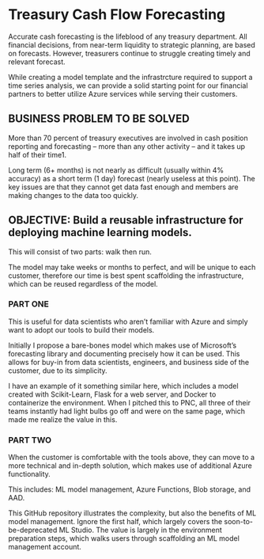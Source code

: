 # Treasury Cash Flow Forecasting 
 Accurate cash forecasting is the lifeblood of any treasury department. All financial decisions, from near-term liquidity to strategic planning, are based
 on forecasts. However, treasurers continue to struggle creating timely and relevant forecast. 

 While creating a model template and the infrastrcture required to support a time series analysis, we can provide a solid starting point for our financial partners
 to better utilize Azure services while serving their customers.


## BUSINESS PROBLEM TO BE SOLVED
More than 70 percent of treasury executives are involved in cash position reporting and forecasting – more than any other activity – and it takes up half of their time1.

Long term (6+ months) is not nearly as difficult (usually within 4% accuracy) as a short term (1 day) forecast (nearly useless at this point). The key issues are that they cannot get data fast enough and members are making changes to the data too quickly.


## OBJECTIVE: Build a reusable infrastructure for deploying machine learning models. 
This will consist of two parts: walk then run. 

The model may take weeks or months to perfect, and will be unique to each customer, therefore our time is best spent scaffolding the infrastructure, which can be reused regardless of the model. 

### PART ONE
This is useful for data scientists who aren’t familiar with Azure and simply want to adopt our tools to build their models.

Initially I propose a bare-bones model which makes use of Microsoft’s forecasting library and documenting precisely how it can be used. This allows for buy-in from data scientists, engineers, and business side of the customer, due to its simplicity.

I have an example of it something similar here,  which includes a model created with Scikit-Learn, Flask for a web server, and Docker to containerize the environment. When I pitched this to PNC, all three of their teams instantly had light bulbs go off and were on the same page, which made me realize the value in this.

### PART TWO
When the customer is comfortable with the tools above, they can move to a more technical and in-depth solution, which makes use of additional Azure functionality.

This includes: 
ML model management, Azure Functions, Blob storage, and AAD.

This GitHub repository illustrates the complexity, but also the benefits of ML model management. Ignore the first half, which largely covers the soon-to-be-deprecated ML Studio. 
The value is largely in the environment preparation steps, which walks users through scaffolding an ML model management account. 
